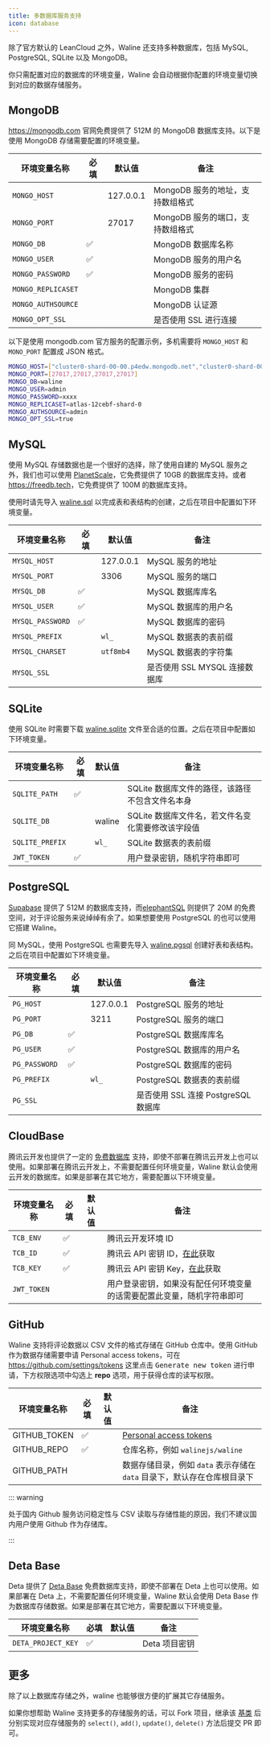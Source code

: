 ```yaml
---
title: 多数据库服务支持
icon: database
---
```


除了官方默认的 LeanCloud 之外，Waline 还支持多种数据库，包括 MySQL, PostgreSQL, SQLite 以及 MongoDB。

你只需配置对应的数据库的环境变量，Waline 会自动根据你配置的环境变量切换到对应的数据存储服务。

<!-- more -->

## MongoDB

<https://mongodb.com> 官网免费提供了 512M 的 MongoDB 数据库支持。以下是使用 MongoDB 存储需要配置的环境变量。

| 环境变量名称       | 必填 | 默认值    | 备注                             |
| ------------------ | ---- | --------- | -------------------------------- |
| `MONGO_HOST`       |      | 127.0.0.1 | MongoDB 服务的地址，支持数组格式 |
| `MONGO_PORT`       |      | 27017     | MongoDB 服务的端口，支持数组格式 |
| `MONGO_DB`         | ✅   |           | MongoDB 数据库名称               |
| `MONGO_USER`       | ✅   |           | MongoDB 服务的用户名             |
| `MONGO_PASSWORD`   | ✅   |           | MongoDB 服务的密码               |
| `MONGO_REPLICASET` |      |           | MongoDB 集群                     |
| `MONGO_AUTHSOURCE` |      |           | MongoDB 认证源                   |
| `MONGO_OPT_SSL`    |      |           | 是否使用 SSL 进行连接            |

以下是使用 mongodb.com 官方服务的配置示例，多机需要将 `MONGO_HOST` 和 `MONO_PORT` 配置成 JSON 格式。

```bash
MONGO_HOST=["cluster0-shard-00-00.p4edw.mongodb.net","cluster0-shard-00-01.p4edw.mongodb.net","cluster0-shard-00-02.p4edw.mongodb.net"]
MONGO_PORT=[27017,27017,27017,27017]
MONGO_DB=waline
MONGO_USER=admin
MONGO_PASSWORD=xxxx
MONGO_REPLICASET=atlas-12cebf-shard-0
MONGO_AUTHSOURCE=admin
MONGO_OPT_SSL=true
```

## MySQL

使用 MySQL 存储数据也是一个很好的选择，除了使用自建的 MySQL 服务之外，我们也可以使用 [PlanetScale](https://planetscale.com)，它免费提供了 10GB 的数据库支持。或者 <https://freedb.tech>，它免费提供了 100M 的数据库支持。

使用时请先导入 [waline.sql](https://github.com/walinejs/waline/blob/main/assets/waline.sql) 以完成表和表结构的创建，之后在项目中配置如下环境变量。

| 环境变量名称     | 必填 | 默认值    | 备注                          |
| ---------------- | ---- | --------- | ----------------------------- |
| `MYSQL_HOST`     |      | 127.0.0.1 | MySQL 服务的地址              |
| `MYSQL_PORT`     |      | 3306      | MySQL 服务的端口              |
| `MYSQL_DB`       | ✅   |           | MySQL 数据库库名              |
| `MYSQL_USER`     | ✅   |           | MySQL 数据库的用户名          |
| `MYSQL_PASSWORD` | ✅   |           | MySQL 数据库的密码            |
| `MYSQL_PREFIX`   |      | `wl_`     | MySQL 数据表的表前缀          |
| `MYSQL_CHARSET`  |      | `utf8mb4` | MySQL 数据表的字符集          |
| `MYSQL_SSL`      |      |           | 是否使用 SSL MYSQL 连接数据库 |

## SQLite

使用 SQLite 时需要下载 [waline.sqlite](https://github.com/walinejs/waline/blob/main/assets/waline.sqlite) 文件至合适的位置。之后在项目中配置如下环境变量。

| 环境变量名称    | 必填 | 默认值 | 备注                                              |
| --------------- | ---- | ------ | ------------------------------------------------- |
| `SQLITE_PATH`   | ✅   |        | SQLite 数据库文件的路径，该路径不包含文件名本身   |
| `SQLITE_DB`     |      | waline | SQLite 数据库文件名，若文件名变化需要修改该字段值 |
| `SQLITE_PREFIX` |      | `wl_`  | SQLite 数据表的表前缀                             |
| `JWT_TOKEN`     | ✅   |        | 用户登录密钥，随机字符串即可                      |

## PostgreSQL

[Supabase](https://supabase.com) 提供了 512M 的数据库支持，而[elephantSQL](https://www.elephantsql.com/) 则提供了 20M 的免费空间，对于评论服务来说绰绰有余了。如果想要使用 PostgreSQL 的也可以使用它搭建 Waline。

同 MySQL，使用 PostgreSQL 也需要先导入 [waline.pgsql](https://github.com/walinejs/waline/blob/main/assets/waline.pgsql) 创建好表和表结构。之后在项目中配置如下环境变量。

| 环境变量名称  | 必填 | 默认值    | 备注                                |
| ------------- | ---- | --------- | ----------------------------------- |
| `PG_HOST`     |      | 127.0.0.1 | PostgreSQL 服务的地址               |
| `PG_PORT`     |      | 3211      | PostgreSQL 服务的端口               |
| `PG_DB`       | ✅   |           | PostgreSQL 数据库库名               |
| `PG_USER`     | ✅   |           | PostgreSQL 数据库的用户名           |
| `PG_PASSWORD` | ✅   |           | PostgreSQL 数据库的密码             |
| `PG_PREFIX`   |      | `wl_`     | PostgreSQL 数据表的表前缀           |
| `PG_SSL`      |      |           | 是否使用 SSL 连接 PostgreSQL 数据库 |

## CloudBase

腾讯云开发也提供了一定的 [免费数据库](https://console.cloud.tencent.com/tcb/db/) 支持，即使不部署在腾讯云开发上也可以使用。如果部署在腾讯云开发上，不需要配置任何环境变量，Waline 默认会使用云开发的数据库。如果是部署在其它地方，需要配置以下环境变量。

| 环境变量名称 | 必填 | 默认值 | 备注                                                                        |
| ------------ | ---- | ------ | --------------------------------------------------------------------------- |
| `TCB_ENV`    | ✅   |        | 腾讯云开发环境 ID                                                           |
| `TCB_ID`     | ✅   |        | 腾讯云 API 密钥 ID，[在此](https://console.cloud.tencent.com/cam/capi)获取  |
| `TCB_KEY`    | ✅   |        | 腾讯云 API 密钥 Key，[在此](https://console.cloud.tencent.com/cam/capi)获取 |
| `JWT_TOKEN`  |      |        | 用户登录密钥，如果没有配任何环境变量的话需要配置此变量，随机字符串即可      |

## GitHub

Waline 支持将评论数据以 CSV 文件的格式存储在 GitHub 仓库中。使用 GitHub 作为数据存储需要申请 Personal access tokens，可在 <https://github.com/settings/tokens> 这里点击 <kbd>Generate new token</kbd> 进行申请，下方权限选项中勾选上 **repo** 选项，用于获得仓库的读写权限。

| 环境变量名称 | 必填 | 默认值 | 备注                                                                     |
| ------------ | ---- | ------ | ------------------------------------------------------------------------ |
| GITHUB_TOKEN | ✅   |        | [Personal access tokens](https://github.com/settings/tokens)             |
| GITHUB_REPO  | ✅   |        | 仓库名称，例如 `walinejs/waline`                                         |
| GITHUB_PATH  |      |        | 数据存储目录，例如 `data` 表示存储在 `data` 目录下，默认存在仓库根目录下 |

::: warning

处于国内 Github 服务访问稳定性与 CSV 读取与存储性能的原因，我们不建议国内用户使用 Github 作为存储库。

:::

## Deta Base

Deta 提供了 [Deta Base](https://docs.deta.sh/docs/base/about) 免费数据库支持，即使不部署在 Deta 上也可以使用。如果部署在 Deta 上，不需要配置任何环境变量，Waline 默认会使用 Deta Base 作为数据库存储数据。如果是部署在其它地方，需要配置以下环境变量。

| 环境变量名称       | 必填 | 默认值 | 备注          |
| ------------------ | ---- | ------ | ------------- |
| `DETA_PROJECT_KEY` | ✅   |        | Deta 项目密钥 |

## 更多

除了以上数据库存储之外，waline 也能够很方便的扩展其它存储服务。

如果你想帮助 Waline 支持更多的存储服务的话，可以 Fork 项目，继承该 [基类](https://github.com/walinejs/waline/blob/main/packages/server/src/service/storage/base.js) 后分别实现对应存储服务的 `select()`, `add()`, `update()`, `delete()` 方法后提交 PR 即可。
